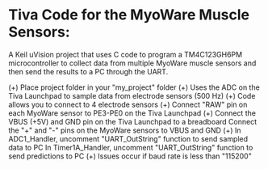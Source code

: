 # Tiva Code for the MyoWare Muscle Sensors:
A Keil uVision project that uses C code to program a TM4C123GH6PM microcontroller to collect data from multiple MyoWare muscle sensors and then send the results to a PC through the UART.

(+) Place project folder in your "my_project" folder 
(+) Uses the ADC on the Tiva Launchpad to sample data from electrode sensors (500 Hz)
(+) Code allows you to connect to 4 electrode sensors
(+) Connect "RAW" pin on each MyoWare sensor to PE3-PE0 on the Tiva Launchpad
(+) Connect the VBUS (+5V) and GND pin on the Tiva Launchpad to a breadboard
    Connect the "+" and "-" pins on the MyoWare sensors to VBUS and GND 
(+) In ADC1_Handler, uncomment "UART_OutString" function to send sampled data to PC
    In Timer1A_Handler, uncomment "UART_OutString" function to send predictions to PC
(+) Issues occur if baud rate is less than "115200"